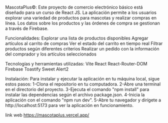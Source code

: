 MascotaPlus©: Este proyecto de comercio electrónico básico está diseñado para un curso de React JS. La aplicación permite a los usuarios explorar una variedad de productos para mascotas y realizar compras en línea. Los datos sobre los productos y las órdenes de compra se gestionan a través de Firebase.

Funcionalidades:
Explorar una lista de productos disponibles
Agregar artículos al carrito de compras
Ver el estado del carrito en tiempo real
Filtrar productos según diferentes criterios
Realizar un pedido con la información del comprador y los artículos seleccionados

Tecnologías y herramientas utilizadas:
Vite
React
React-Router-DOM
Firebase
Toastify
Sweet Alert2

Instalación:
Para instalar y ejecutar la aplicación en tu máquina local, sigue estos pasos:
1-Clona el repositorio en tu computadora.
2-Abre una terminal en el directorio del proyecto.
3-Ejecuta el comando "npm install" para instalar las dependencias según el archivo package.json.
4-Inicia la aplicación con el comando "npm run dev".
5-Abre tu navegador y dirígete a http://localhost:5173 para ver la aplicación en funcionamiento.

link web https://mascotaplus.vercel.app/